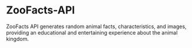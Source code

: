 # ZooFacts-API
ZooFacts API generates random animal facts, characteristics, and images, providing an educational and entertaining experience about the animal kingdom.
